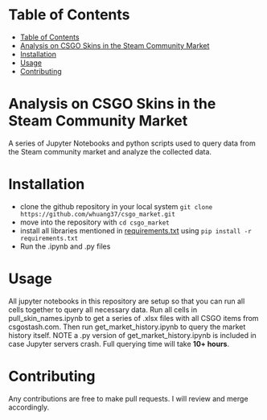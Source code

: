 # Table of Contents
- [Table of Contents](#table-of-contents)
- [Analysis on CSGO Skins in the Steam Community Market](#analysis-on-csgo-skins-in-the-steam-community-market)
- [Installation](#installation)
- [Usage](#usage)
- [Contributing](#contributing)
# Analysis on CSGO Skins in the Steam Community Market

A series of Jupyter Notebooks and python scripts used to query data from the Steam community market and analyze the collected data.

# Installation

- clone the github repository in your local system `git clone https://github.com/whuang37/csgo_market.git`
- move into the repository with `cd csgo_market`
- install all libraries mentioned in [requirements.txt](https://github.com/whuang37/csgo_market/blob/master/requirements.txt) using `pip install -r requirements.txt`
- Run the .ipynb and .py files

# Usage

All jupyter notebooks in this repository are setup so that you can run all cells together to query all necessary data. Run all cells in pull_skin_names.ipynb to get a series of .xlsx files with all CSGO items from csgostash.com. Then run get_market_history.ipynb to query the market history itself. NOTE a .py version of get_market_history.ipynb is included in case Jupyter servers crash. Full querying time will take **10+ hours**.

# Contributing

Any contributions are free to make pull requests. I will review and merge accordingly.